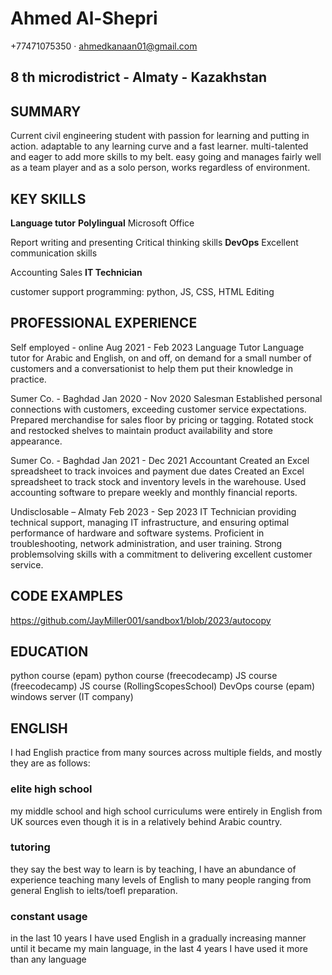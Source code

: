 # Ahmed Al-Shepri

+77471075350 · ahmedkanaan01@gmail.com

## 8 th microdistrict - Almaty - Kazakhstan

## SUMMARY

Current civil engineering student with passion for learning and putting in action. adaptable
to any learning curve and a fast learner. multi-talented and eager to add more skills to my
belt. easy going and manages fairly well as a team player and as a solo person, works regardless of environment.

## KEY SKILLS

**Language tutor**
**Polylingual**
Microsoft Office

Report writing and presenting
Critical thinking skills
**DevOps**
Excellent communication skills


Accounting
Sales
**IT Technician**


customer support
programming: python, JS, CSS, HTML
Editing

## PROFESSIONAL EXPERIENCE

Self employed - online Aug 2021 - Feb 2023 Language Tutor
Language tutor for Arabic and English, on and off, on demand for a small number of customers and a
conversationist to help them put their knowledge in practice.

Sumer Co. - Baghdad Jan 2020 - Nov 2020 Salesman
Established personal connections with customers, exceeding customer service expectations.
Prepared merchandise for sales floor by pricing or tagging.
Rotated stock and restocked shelves to maintain product availability and store appearance.

Sumer Co. - Baghdad Jan 2021 - Dec 2021 Accountant
Created an Excel spreadsheet to track invoices and payment due dates
Created an Excel spreadsheet to track stock and inventory levels in the warehouse. Used
accounting software to prepare weekly and monthly financial reports.

Undisclosable – Almaty Feb 2023 - Sep 2023
IT Technician providing technical support, managing IT infrastructure, and ensuring optimal performance of
hardware and software systems. Proficient in troubleshooting, network administration, and user training. Strong
problemsolving skills with a commitment to delivering excellent customer service.

## CODE EXAMPLES
https://github.com/JayMiller001/sandbox1/blob/2023/autocopy

## EDUCATION

python course (epam)
python course (freecodecamp)
JS course (freecodecamp)
JS course (RollingScopesSchool)
DevOps course (epam)
windows server (IT company)

## ENGLISH

I had English practice from many sources across multiple fields, and mostly they are as follows:

### elite high school

my middle school and high school curriculums were entirely in English from UK sources even though it is in a relatively behind Arabic country.

### tutoring

they say the best way to learn is by teaching, I have an abundance of experience teaching many levels of English to many people ranging from general English to ielts/toefl preparation.

### constant usage

in the last 10 years I have used English in a gradually increasing manner until it became my main language, in the last 4 years I have used it more than any language

